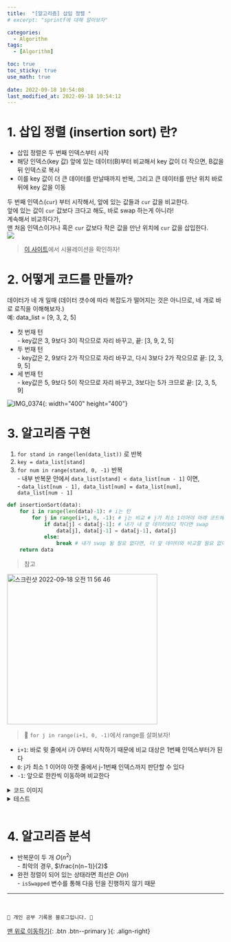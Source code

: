 ```yaml
---
title:  "[알고리즘] 삽입 정렬 "
# excerpt: "sprintf에 대해 알아보자"

categories:
  - Algorithm
tags:
  - [Algorithm]

toc: true
toc_sticky: true
use_math: true
 
date: 2022-09-18 10:54:08
last_modified_at: 2022-09-18 10:54:12
---
```

# 1. 삽입 정렬 (insertion sort) 란?
- 삽입 정렬은 두 번째 인덱스부터 시작
- 해당 인덱스(key 값) 앞에 있는 데이터(B)부터 비교해서 key 값이 더 작으면, B값을 뒤 인덱스로 복사
- 이를 key 값이 더 큰 데이터를 만날때까지 반복, 그리고 큰 데이터를 만난 위치 바로 뒤에 key 값을 이동

두 번째 인덱스(`cur`) 부터 시작해서, 앞에 있는 값들과 `cur` 값을 비교한다.<br>
앞에 있는 값이 `cur` 값보다 크다고 해도, 바로 swap 하는게 아니라!<br>
계속해서 비교하다가,<br>
맨 처음 인덱스이거나 혹은 `cur` 값보다 작은 값을 만난 위치에 `cur` 값을 삽입한다.<br>
<img src="https://upload.wikimedia.org/wikipedia/commons/9/9c/Insertion-sort-example.gif" />

> [이 사이트](https://visualgo.net/en/sorting)에서 시뮬레이션을 확인하자!

# 2. 어떻게 코드를 만들까?

데이터가 네 개 일때 (데이터 갯수에 따라 복잡도가 떨어지는 것은 아니므로, 네 개로 바로 로직을 이해해보자.)<br>
예: data_list = [9, 3, 2, 5]
- 첫 번재 턴<br>- key값은 3, 9보다 3이 작으므로 자리 바꾸고, 끝: [3, 9, 2, 5]
- 두 번재 턴<br>- key값은 2, 9보다 2가 작으므로 자리 바꾸고, 다시 3보다 2가 작으므로 끝: [2, 3, 9, 5]
- 세 번재 턴<br>- key값은 5, 9보다 5이 작으므로 자리 바꾸고, 3보다는 5가 크므로 끝: [2, 3, 5, 9]

![IMG_0374](https://user-images.githubusercontent.com/59405576/190883140-61d3abb8-9ad6-45d8-a10f-40d926972529.PNG){: width="400" height="400"}

# 3. 알고리즘 구현
1. `for stand in range(len(data_list))` 로 반복
2. `key = data_list[stand]`
3. `for num in range(stand, 0, -1)` 반복<br>- 내부 반복문 안에서 `data_list[stand] < data_list[num - 1]` 이면,<br>- `data_list[num - 1], data_list[num] = data_list[num], data_list[num - 1]`

```py
def insertionSort(data):
    for i in range(len(data)-1): # i는 턴
        for j in range(i+1, 0, -1): # j는 비교 # j가 최소 1이어야 아래 코드에서 j-1번째 인덱스까지 판단 가능!
            if data[j] < data[j-1]: # 내가 내 앞 데이터보다 작다면 swap
                data[j], data[j-1] = data[j-1], data[j]
            else:
                break # 내가 swap 될 필요 없다면, 더 앞 데이터와 비교할 필요 없이 해당 턴을 멈추기
    return data
```

> 참고<br>
<img width="349" alt="스크린샷 2022-09-18 오전 11 56 46" src="https://user-images.githubusercontent.com/59405576/190883633-019b136e-fa33-4dae-a83b-6334d802562e.png">

> 🌟 `for j in range(i+1, 0, -1)`에서 range를 살펴보자!<br>
- `i+1`: 바로 윗 줄에서 i가 0부터 시작하기 때문에 비교 대상은 1번째 인덱스부터가 된다
- `0`: j가 최소 1 이어야 아랫 줄에서 j-1번째 인덱스까지 판단할 수 있다
- `-1`: 앞으로 한칸씩 이동하며 비교한다

<details>
<summary>코드 이미지</summary>
<div markdown="1">       
<img width="1106" alt="스크린샷 2022-09-18 오전 11 51 26" src="https://user-images.githubusercontent.com/59405576/190883498-06de8dfd-ae65-46d8-aaab-a6412755064f.png">
</div>
</details>

<details>
<summary>테스트</summary>
<div markdown="1">       
<img width="1103" alt="스크린샷 2022-09-18 오전 11 51 40" src="https://user-images.githubusercontent.com/59405576/190883506-2e78c91a-ac18-4b63-86aa-d8c88ec62a34.png">
</div>
</details>

<br>

# 4. 알고리즘 분석
- 반복문이 두 개 $O(n^2)$<br>- 최악의 경우,  $\frac{n(n−1)}{2}$ 
- 완전 정렬이 되어 있는 상태라면 최선은 $O(n)$<br>- `isSwapped` 변수를 통해 다음 턴을 진행하지 않기 때문





***
<br>


    💛 개인 공부 기록용 블로그입니다. 👻

[맨 위로 이동하기](#){: .btn .btn--primary }{: .align-right}